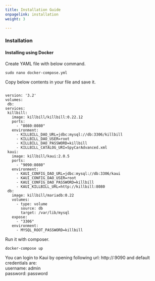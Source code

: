 ```yaml
---
title: Installation Guide
onpagelink: installation
weight: 3

---
```


### **Installation**

#### Installing using Docker

Create YAML file with below command.

 ```
sudo nano docker-compose.yml
```

Copy below contents in your file and save it.

 ```

version: '3.2'
volumes:
  db:
services:
  killbill:
    image: killbill/killbill:0.22.12
    ports:
      - "8080:8080"
    environment:
      - KILLBILL_DAO_URL=jdbc:mysql://db:3306/killbill
      - KILLBILL_DAO_USER=root
      - KILLBILL_DAO_PASSWORD=killbill
      - KILLBILL_CATALOG_URI=SpyCarAdvanced.xml
  kaui:
    image: killbill/kaui:2.0.5
    ports:
      - "9090:8080"
    environment:
      - KAUI_CONFIG_DAO_URL=jdbc:mysql://db:3306/kaui
      - KAUI_CONFIG_DAO_USER=root
      - KAUI_CONFIG_DAO_PASSWORD=killbill
      - KAUI_KILLBILL_URL=http://killbill:8080
  db:
    image: killbill/mariadb:0.22
    volumes:
      - type: volume
        source: db
        target: /var/lib/mysql
    expose:
      - "3306"
    environment:
      - MYSQL_ROOT_PASSWORD=killbill

```

Run it with composer.

 ```
docker-compose up
```

You can login to Kaui by opening following url: http://:9090 and default credentials are:   
 username: admin   
 password: password
